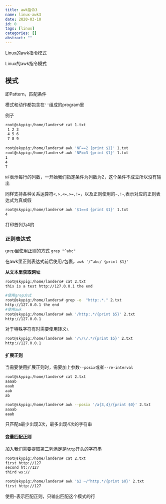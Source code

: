 ```yaml
---
title: awk指令3
name: linux-awk3
date: 2020-03-10
id: 0
tags: [linux]
categories: []
abstract: ""
---
```



Linux的awk指令模式


<!--more-->


Linux的awk指令模式

<!--more-->

## 模式

即Pattern，匹配条件

模式和动作都包含在`''`组成的program里

例子

```bash
root@skypig:/home/landers# cat 1.txt
 1 2 3
 4 5 6
 7 8 9
 
root@skypig:/home/landers# awk 'NF==2 {print $1}' 1.txt
root@skypig:/home/landers# awk 'NF==3 {print $1}' 1.txt
1
4
7 
```

`NF`表示每行的列数，一开始我们指定条件为列数为2，这个条件不成立所以没有输出

同样支持各种关系运算符`<,>,<=,>=,!=`，以及正则使用的`~,!~`,表示对应的正则表达式为真或假

```bash
root@skypig:/home/landers# awk '$1==4 {print $1}' 1.txt
4
```

打印首列为4的

### 正则表达式

grep里使用正则的方式 `grep "^abc"`

在awk里正则表达式前后使用`/`包裹，`awk '/^abc/ {print $1}'`

**从文本里获取网址**

```bash
root@skypig:/home/landers# cat 2.txt
this is a test http://127.0.0.1 the end

#使用grep方式
root@skypig:/home/landers# grep -o  "http:.*." 2.txt
http://127.0.0.1 the end
#使用awk
root@skypig:/home/landers# awk '/http:.*/{print $5}' 2.txt
http://127.0.0.1
```

对于特殊字符有时需要使用转义`\`

```bash
root@skypig:/home/landers# awk '/\/\/.*/{print $5}' 2.txt
http://127.0.0.1
```

#### 扩展正则

当需要使用扩展正则时，需要加上参数`--posix`或者`--re-interval`

```bash
root@skypig:/home/landers# cat 2.txt
aaaab
aaab
aab
ab

root@skypig:/home/landers# awk --posix '/a{3,4}/{print $0}' 2.txt
aaaab
aaab
```

只匹配a最少出现3次，最多出现4次的字符串

#### 变量匹配正则

加入我们需要提取第二列满足是`http`开头的字符串

```bash
root@skypig:/home/landers# cat 2.txt
first http://127
second ht://127
third ws://

root@skypig:/home/landers# awk '$2 ~/^http.*/{print $0}' 2.txt
first http://127
```

使用`~`表示匹配正则，只输出匹配这个模式的行